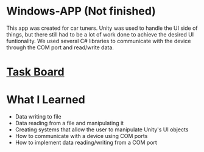 # Windows-APP (Not finished)
  This app was created for car tuners. Unity was used to handle the UI side of things, but there still had to be a lot of work done to achieve the desired UI funtionality. We used several C# libraries to communicate with the device through the COM port and read/write data.
# <a href="https://trello.com/b/rQt8YpLO/windows-app">Task Board</a>
# What I Learned
  <ul>
    <li>Data writing to file</li>
    <li>Data reading from a file and manipulating it</li>
    <li>Creating systems that allow the user to manipulate Unity's UI objects</li>
    <li>How to communicate with a device using COM ports</li>
    <li>How to implement data reading/writing from a COM port</li>
  </ul>
